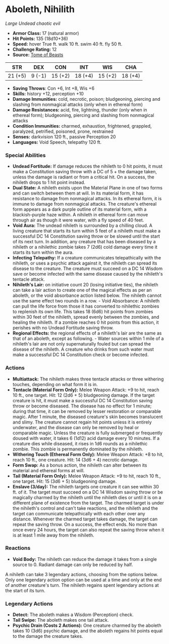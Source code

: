 # Aboleth, Nihilith

*Large* *Undead* *chaotic evil*

- **Armor Class:** 17 (natural armor)
- **Hit Points:** 135 (18d10+36)
- **Speed:** hover True ft. walk 10 ft. swim 40 ft. fly 50 ft.
- **Challenge Rating:** 12
- **Source:** [Tome of Beasts](https://koboldpress.com/kpstore/product/tome-of-beasts-for-5th-edition-print/)

| STR | DEX | CON | INT | WIS | CHA |
| --- | --- | --- | --- | --- | --- |
| 21 (+5) | 9 (-1) | 15 (+2) | 18 (+4) | 15 (+2) | 18 (+4) |

- **Saving Throws**: Con +6, Int +8, Wis +6
- **Skills:** history +12, perception +10
- **Damage Immunities:** cold, necrotic, poison; bludgeoning, piercing and slashing from nonmagical attacks (only when in ethereal form)
- **Damage Resistances:** acid, fire, lightning, thunder (only when in ethereal form); bludgeoning, piercing and slashing from nonmagical attacks
- **Condition Immunities:** charmed, exhaustion, frightened, grappled, paralyzed, petrified, poisoned, prone, restrained
- **Senses:** darkvision 120 ft., passive Perception 20
- **Languages:** Void Speech, telepathy 120 ft.
### Special Abilities
- **Undead Fortitude:** If damage reduces the nihileth to 0 hit points, it must make a Constitution saving throw with a DC of 5 + the damage taken, unless the damage is radiant or from a critical hit. On a success, the nihileth drops to 1 hit point instead.
- **Dual State:** A nihileth exists upon the Material Plane in one of two forms and can switch between them at will. In its material form, it has resistance to damage from nonmagical attacks. In its ethereal form, it is immune to damage from nonmagical attacks. The creature's ethereal form appears as a dark purple outline of its material form, with a blackish-purple haze within. A nihileth in ethereal form can move through air as though it were water, with a fly speed of 40 feet.
- **Void Aura:** The undead nihileth is surrounded by a chilling cloud. A living creature that starts its turn within 5 feet of a nihileth must make a successful DC 14 Constitution saving throw or be slowed until the start of its next turn. In addition, any creature that has been diseased by a nihileth or a nihilethic zombie takes 7 (2d6) cold damage every time it starts its turn within the aura.
- **Infecting Telepathy:** If a creature communicates telepathically with the nihileth, or uses a psychic attack against it, the nihileth can spread its disease to the creature. The creature must succeed on a DC 14 Wisdom save or become infected with the same disease caused by the nihileth's tentacle attack.
- **Nihileth's Lair:** on initiative count 20 (losing initiative ties), the nihileth can take a lair action to create one of the magical effects as per an aboleth, or the void absorbance action listed below. The nihileth cannot use the same effect two rounds in a row.  - Void Absorbance: A nihileth can pull the life force from those it has converted to nihilethic zombies to replenish its own life. This takes 18 (6d6) hit points from zombies within 30 feet of the nihileth, spread evenly between the zombies, and healing the nihileth. If a zombie reaches 0 hit points from this action, it perishes with no Undead Fortitude saving throw.
- **Regional Effects:** the regional effects of a nihileth's lair are the same as that of an aboleth, except as following.  - Water sources within 1 mile of a nihileth's lair are not only supernaturally fouled but can spread the disease of the nihileth. A creature who drinks from such water must make a successful DC 14 Constitution check or become infected.
### Actions
- **Multiattack:** The nihileth makes three tentacle attacks or three withering touches, depending on what form it is in.
- **Tentacle (Material Form Only):** Melee Weapon Attack: +9 to hit, reach 10 ft., one target. Hit: 12 (2d6 + 5) bludgeoning damage. If the target creature is hit, it must make a successful DC 14 Constitution saving throw or become diseased. The disease has no effect for 1 minute; during that time, it can be removed by lesser restoration or comparable magic. After 1 minute, the diseased creature's skin becomes translucent and slimy. The creature cannot regain hit points unless it is entirely underwater, and the disease can only be removed by heal or comparable magic. Unless the creature is fully submerged or frequently doused with water, it takes 6 (1d12) acid damage every 10 minutes. If a creature dies while diseased, it rises in 1d6 rounds as a nihilethic zombie. This zombie is permanently dominated by the nihileth.
- **Withering Touch (Ethereal Form Only):** Melee Weapon Attack: +8 to hit, reach 10 ft., one creature. Hit: 14 (3d6 + 4) necrotic damage.
- **Form Swap:** As a bonus action, the nihileth can alter between its material and ethereal forms at will.
- **Tail (Material Form Only):** Melee Weapon Attack: +9 to hit, reach 10 ft., one target. Hit: 15 (3d6 + 5) bludgeoning damage.
- **Enslave (3/day):** The nihileth targets one creature it can see within 30 ft. of it. The target must succeed on a DC 14 Wisdom saving throw or be magically charmed by the nihileth until the nihileth dies or until it is on a different plane of existence from the target. The charmed target is under the nihileth's control and can't take reactions, and the nihileth and the target can communicate telepathically with each other over any distance. Whenever the charmed target takes damage, the target can repeat the saving throw. On a success, the effect ends. No more than once every 24 hours, the target can also repeat the saving throw when it is at least 1 mile away from the nihileth.
### Reactions
- **Void Body:** The nihileth can reduce the damage it takes from a single source to 0. Radiant damage can only be reduced by half.

A nihileth can take 3 legendary actions, choosing from the options below. Only one legendary action option can be used at a time and only at the end of another creature's turn. The nihileth regains spent legendary actions at the start of its turn.
### Legendary Actions
- **Detect:** The aboleth makes a Wisdom (Perception) check.
- **Tail Swipe:** The aboleth makes one tail attack.
- **Psychic Drain (Costs 2 Actions):** One creature charmed by the aboleth takes 10 (3d6) psychic damage, and the aboleth regains hit points equal to the damage the creature takes.
